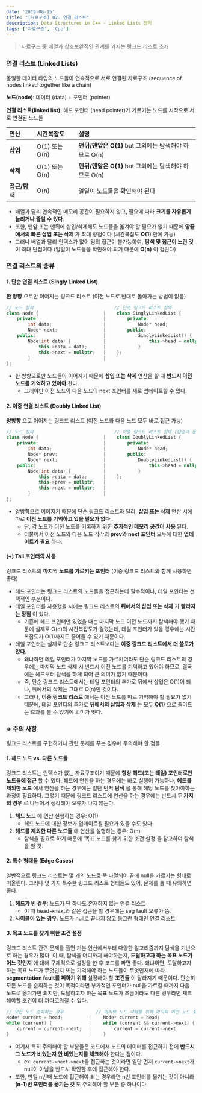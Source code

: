 ```yaml
---
date: '2019-08-15'
title: "[자료구조] 02. 연결 리스트"
description: Data Structures in C++ - Linked Lists 정리
tags: ['자료구조', 'Cpp']
---
```

> 자료구조 중 배열과 상호보완적인 관계를 가지는 링크드 리스트 소개

### 연결 리스트 (Linked Lists)
동일한 데이터 타입의 노드들이 연속적으로 서로 연결된 자료구조 (sequence of nodes linked together like a chain)

__노드(node)__: 데이터 (data) + 포인터 (pointer)

__연결 리스트(linked list)__: 헤드 포인터 (head pointer)가 가르키는 노드를 시작으로 서로 연결된 노드들

| 연산 | 시간복잡도 | 설명 |
|:---|:---|:---|
| __삽입__ | O(1) 또는 O(n) | __맨뒤/맨앞은 O(1)__ but 그외에는 탐색해야 하므로 O(n) |
| __삭제__ | O(1) 또는 O(n) | __맨뒤/맨앞은 O(1)__ but 그외에는 탐색해야 하므로 O(n) |
| __접근/탐색__ | O(n) | 일일이 노드들을 확인해야 된다 |

- 배열과 달리 연속적인 메모리 공간이 필요하지 않고, 필요에 따라 __크기를 자유롭게 늘리거나 줄일 수 있다__.
- 또한, 맨앞 또는 맨뒤에 삽입/삭제해도 노드들을 옮겨야 할 필요가 없기 때문에 __양끝에서의 빠른 삽입 또는 삭제__ 가 최대 장점이다 (시간복잡도 __O(1)__ 만에 가능)
- 그러나 배열과 달리 인덱스가 없어 임의 접근이 불가능하여, __탐색 및 접근이 느린 것__ 이 최대 단점이다 (일일이 노드들을 확인해야 되기 때문에 __O(n)__ 이 걸린다) 

### 연결 리스트의 종류

#### 1. 단순 연결 리스트 (Singly Linked List)
__한 방향__ 으로만 이어지는 링크드 리스트 (이전 노드로 반대로 돌아가는 방법이 없음)
```cpp
// 노드 정의                              // 단순 링크드 리스트 정의
class Node {                        |    class SinglyLinkedList {
    private:                        |        private:
        int data;                   |            Node* head;
        Node* next;                 |        public:
    public:                         |            SinglyLinkedList() {
        Node(int data) {            |                this->head = nullptr;
            this->data = data;      |            }
            this->next = nullptr;   |    };
        }                           |
};                                   
```
- 한 방향으로만 노드들이 이어지기 때문에 __삽입 또는 삭제__ 연산을 할 때 __반드시 이전 노드를 기억하고 있어야__ 한다. 
    - 그래야만 이전 노드와 다음 노드의 next 포인터를 새로 업데이트할 수 있다.

#### 2. 이중 연결 리스트 (Doubly Linked List)
__양방향__ 으로 이어지는 링크드 리스트 (이전 노드와 다음 노드 모두 바로 접근 가능)
```cpp
// 노드 정의                              // 이중 링크드 리스트 정의 (단순과 동일)
class Node {                        |    class DoublyLinkedList {
    private:                        |        private:
        int data;                   |            Node* head;
        Node* prev;                 |        public:
        Node* next;                 |            DoublyLinkedList() {
    public:                         |                this->head = nullptr;
        Node(int data) {            |            }
            this->data = data;      |    };
            this->prev = nullptr;   |
            this->next = nullptr;   |
        }                           |
};                                   
```
- 양방향으로 이어지기 때문에 단순 링크드 리스트와 달리, __삽입 또는 삭제__ 연산 시에 따로 __이전 노드를 기억하고 있을 필요가 없다__ .
    - 단, 각 노드가 이전 노드를 기록하기 위한 __추가적인 메모리 공간이 사용__ 된다.
    - 더불어서 이전 노드와 다음 노드 각각의 __prev와 next 포인터__ 모두에 대한 __업데이트가 필요__ 하다. 

#### (+) Tail 포인터의 사용
링크드 리스트의 __마지막 노드를 가르키는 포인터__ (이중 링크드 리스트와 함께 사용하면 좋다)
- 헤드 포인터는 링크드 리스트의 노드들을 접근하는데 필수적이나, 테일 포인터는 선택적인 부분이다.
- 테일 포인터를 사용했을 시에는 링크드 리스트의 __뒤에서의 삽입 또는 삭제__ 가 __빨라지는 장점__ 이 있다.
    - 기존에 헤드 포인터만 있었을 때는 마지막 노드 이전 노드까지 탐색해야 했기 때문에 실제로 O(n)의 시간복잡도가 걸렸는데, 테일 포인터가 있을 경우에는 시간복잡도가 O(1)까지도 줄어들 수 있기 때문이다.
- 테일 포인터는 실제로 단순 링크드 리스트보다는 __이중 링크드 리스트에서 더 쓸모가 있다__.
    - 왜냐하면 테일 포인터가 마지막 노드를 가르키더라도 단순 링크드 리스트의 경우에는 마지막 노드 삭제 시 반드시 이전 노드를 기억하고 있어야 하므로, 결국에는 헤드부터 탐색을 하게 되어 큰 의미가 없기 때문이다.
    - 즉, 단순 링크드 리스트에서는 테일 포인터의 추가로 뒤에서 삽입은 O(1)이 되나, 뒤에서의 삭제는 그대로 O(n)인 것이다.
    - 그러나, __이중 링크드 리스트__ 에서는 이전 노드를 따로 기억해야 할 필요가 없기 때문에, 테일 포인터의 추가로 __뒤에서의 삽입과 삭제__ 는 모두 __O(1)__ 으로 줄어드는 효과를 볼 수 있기에 의미가 잇다.

### ※ 주의 사항
링크드 리스트를 구현하거나 관련 문제를 푸는 경우에 주의해야 할 점들

#### 1. 헤드 노드 vs. 다른 노드들
링크드 리스트는 인덱스가 없는 자료구조이기 때문에 __항상 헤드(또는 테일) 포인터로만 노드들에 접근__ 할 수 있다. 헤드에 연산을 하는 경우에는 바로 실행이 가능하나, __헤드를 제외한 노드__ 에서 연산을 하는 경우에는 일단 먼저 __탐색__ 을 통해 해당 노드를 찾아야하는 과정이 필요하다. 그렇기 때문에 링크드 리스트에 연산을 하는 경우에는 반드시 __두 가지의 경우__ 로 나누어서 생각해야 오류가 나지 않는다.
1. __헤드 노드__ 에 연산 실행하는 경우: O(1)
    - 헤드 노드에 대한 정보가 업데이트될 필요가 있을 수도 있다
2. __헤드를 제외한 다른 노드들__ 에 연산을 실행하는 경우: O(n)
    - 탐색을 필요로 하기 때문에 '목표 노드를 찾기 위한 조건 설정'을 참고하여 탐색을 할 것.

#### 2. 특수 형태들 (Edge Cases)
일반적으로 링크드 리스트는 몇 개의 노드로 쭉 나열되어 끝에 null을 가르키는 형태로 떠올린다. 그러나 몇 가지 특수한 링크드 리스트 형태들도 있어, 문제를 풀 때 유의하면 좋다.
1. __헤드가 빈 경우__: 노드가 단 하나도 존재하지 않는 연결 리스트
    - 이 때 head->next와 같은 접근을 할 경우에는 seg fault 오류가 뜸.
2. __사이클이 있는 경우__: 노드가 null로 끝나지 않고 동그란 형태인 연결 리스트

#### 3. 목표 노드를 찾기 위한 조건 설정
링크드 리스트 관련 문제를 풀면 기본 연산에서부터 다양한 알고리즘까지 탐색을 기반으로 하는 경우가 많다. 이 때, 탐색을 어디까지 해야하는지, __도달하고자 하는 목표 노드가 어느 것인지__ 에 대해 구체적으로 설정을 한 후 코드를 짜면 좋다. 왜냐하면, 도달하고자 하는 목표 노드가 무엇인지 또는 기억해야 하는 노드들이 무엇인지에 따라 __segmentation fault를 피하기 위해__ 설정해야 할 __조건들__ 이 달라지기 때문이다. 단순히 모든 노드를 순회하는 것이 목적이라면 부가적인 포인터가 null을 가르킬 때까지 다음 노드로 옮겨가면 되지만, 도달하고자 하는 목표 노드가 조금이라도 다른 경우라면 체크해야할 조건이 더 까다로워질 수 있다.
```cpp
// 모든 노드 순회하는 경우            // 마지막 노드 삭제를 위해 마지막 이전 노드 찾기
Node* current = head;          |    Node* current = head;
while (current) {              |    while (current && current->next) {
    current = current->next;   |        current = current->next
}                              |    }
```
- 여기서 특히 주의해야 할 부분들은 코드에서 노드의 데이터를 접근하기 전에 __반드시 그 노드가 비었는지 안 비었는지를 체크해야__ 한다는 점이다. 
    - ex. `current->next->next`을 접근하는 것이라면 일단 먼저 `current->next`가 null이 아님을 반드시 확인한 후에 접근해야 한다.
- 또한, 만일 n번째 노드에 접근해야 되는 경우라면 n번 포인터를 옮기는 것이 아니라 __(n-1)번 포인터를 옮기는 것__ 도 주의해야 할 부분 중 하나이다.
